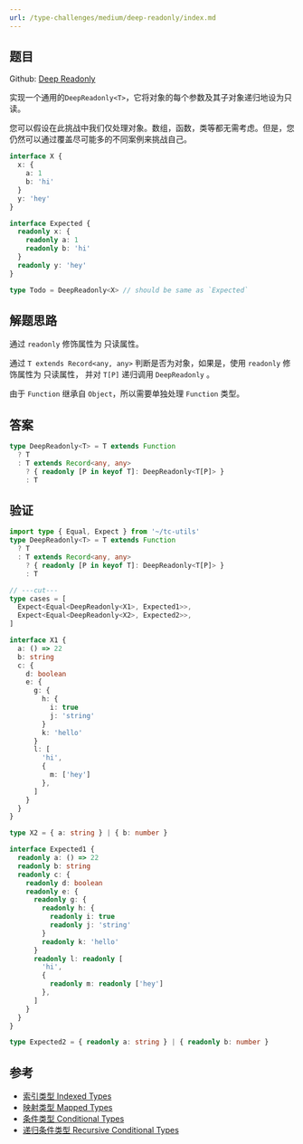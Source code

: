 ```yaml
---
url: /type-challenges/medium/deep-readonly/index.md
---
```

## 题目

Github: [Deep Readonly](https://github.com/type-challenges/type-challenges/blob/main/questions/00009-medium-deep-readonly/)

实现一个通用的`DeepReadonly<T>`，它将对象的每个参数及其子对象递归地设为只读。

您可以假设在此挑战中我们仅处理对象。数组，函数，类等都无需考虑。但是，您仍然可以通过覆盖尽可能多的不同案例来挑战自己。

```ts
interface X {
  x: {
    a: 1
    b: 'hi'
  }
  y: 'hey'
}

interface Expected {
  readonly x: {
    readonly a: 1
    readonly b: 'hi'
  }
  readonly y: 'hey'
}

type Todo = DeepReadonly<X> // should be same as `Expected`
```

## 解题思路

通过 `readonly` 修饰属性为 只读属性。

通过 `T extends Record<any, any>` 判断是否为对象，如果是，使用 `readonly` 修饰属性为 只读属性，
并对 `T[P]` 递归调用 `DeepReadonly` 。

由于 `Function` 继承自 `Object`，所以需要单独处理 `Function` 类型。

## 答案

```ts
type DeepReadonly<T> = T extends Function
  ? T
  : T extends Record<any, any>
    ? { readonly [P in keyof T]: DeepReadonly<T[P]> }
    : T
```

## 验证

```ts twoslash
import type { Equal, Expect } from '~/tc-utils'
type DeepReadonly<T> = T extends Function
  ? T
  : T extends Record<any, any>
    ? { readonly [P in keyof T]: DeepReadonly<T[P]> }
    : T

// ---cut---
type cases = [
  Expect<Equal<DeepReadonly<X1>, Expected1>>,
  Expect<Equal<DeepReadonly<X2>, Expected2>>,
]

interface X1 {
  a: () => 22
  b: string
  c: {
    d: boolean
    e: {
      g: {
        h: {
          i: true
          j: 'string'
        }
        k: 'hello'
      }
      l: [
        'hi',
        {
          m: ['hey']
        },
      ]
    }
  }
}

type X2 = { a: string } | { b: number }

interface Expected1 {
  readonly a: () => 22
  readonly b: string
  readonly c: {
    readonly d: boolean
    readonly e: {
      readonly g: {
        readonly h: {
          readonly i: true
          readonly j: 'string'
        }
        readonly k: 'hello'
      }
      readonly l: readonly [
        'hi',
        {
          readonly m: readonly ['hey']
        },
      ]
    }
  }
}

type Expected2 = { readonly a: string } | { readonly b: number }
```

## 参考

* [索引类型 Indexed Types](https://www.typescriptlang.org/docs/handbook/2/indexed-access-types.html)
* [映射类型 Mapped Types](https://www.typescriptlang.org/docs/handbook/2/mapped-types.html)
* [条件类型 Conditional Types](https://www.typescriptlang.org/docs/handbook/2/conditional-types.html)
* [递归条件类型 Recursive Conditional Types](https://www.typescriptlang.org/docs/handbook/release-notes/typescript-4-1.html#recursive-conditional-types)
